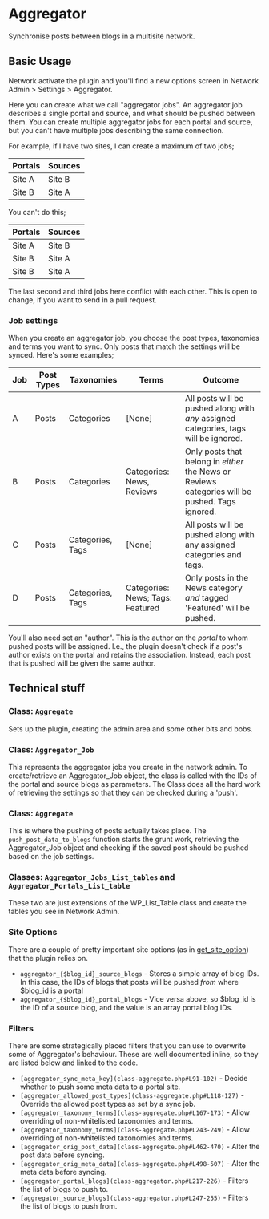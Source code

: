 # Aggregator

Synchronise posts between blogs in a multisite network.

## Basic Usage

Network activate the plugin and you'll find a new options screen in Network Admin > Settings > Aggregator.

Here you can create what we call "aggregator jobs". An aggregator job describes a single portal and source, and what should be pushed between them. You can create multiple aggregator jobs for each portal and source, but you can't have multiple jobs describing the same connection.

For example, if I have two sites, I can create a maximum of two jobs;

Portals | Sources
------- | -------
Site A  | Site B
Site B  | Site A

You can't do this;

Portals | Sources
------- | -------
Site A  | Site B
Site B  | Site A
Site B  | Site A

The last second and third jobs here conflict with each other. This is open to change, if you want to send in a pull request.

### Job settings

When you create an aggregator job, you choose the post types, taxonomies and terms you want to sync. Only posts that match the settings will be synced. Here's some examples;

Job | Post Types | Taxonomies       | Terms                            | Outcome
--- | ---------- | ---------------- | -------------------------------- | -------
A   | Posts      | Categories       | [None]                           | All posts will be pushed along with *any* assigned categories, tags will be ignored.
B   | Posts      | Categories       | Categories: News, Reviews        | Only posts that belong in *either* the News or Reviews categories will be pushed. Tags ignored.
C   | Posts      | Categories, Tags | [None]                           | All posts will be pushed along with any assigned categories and tags.
D   | Posts      | Categories, Tags | Categories: News; Tags: Featured | Only posts in the News category *and* tagged 'Featured' will be pushed.

You'll also need set an "author". This is the author on the *portal* to whom pushed posts will be assigned. I.e., the plugin doesn't check if a post's author exists on the portal and retains the association. Instead, each post that is pushed will be given the same author.

## Technical stuff

### Class: `Aggregate`

Sets up the plugin, creating the admin area and some other bits and bobs.

### Class: `Aggregator_Job`

This represents the aggregator jobs you create in the network admin. To create/retrieve an Aggregator_Job object, the class is called with the IDs of the portal and source blogs as parameters. The Class does all the hard work of retrieving the settings so that they can be checked during a 'push'.

### Class: `Aggregate`

This is where the pushing of posts actually takes place. The `push_post_data_to_blogs` function starts the grunt work, retrieving the Aggregator_Job object and checking if the saved post should be pushed based on the job settings.

### Classes: `Aggregator_Jobs_List_tables` and `Aggregator_Portals_List_table`

These two are just extensions of the WP_List_Table class and create the tables you see in Network Admin.

### Site Options

There are a couple of pretty important site options (as in [get_site_option](http://codex.wordpress.org/Function_Reference/get_site_option)) that the plugin relies on.

* `aggregator_{$blog_id}_source_blogs` - Stores a simple array of blog IDs. In this case, the IDs of blogs that posts will be pushed *from* where $blog_id is a portal
* `aggregator_{$blog_id}_portal_blogs` - Vice versa above, so $blog_id is the ID of a source blog, and the value is an array portal blog IDs.

### Filters

There are some strategically placed filters that you can use to overwrite some of Aggregator's behaviour. These are well documented inline, so they are listed below and linked to the code.
* `[aggregator_sync_meta_key](class-aggregate.php#L91-102)` - Decide whether to push some meta data to a portal site.
* `[aggregator_allowed_post_types](class-aggregate.php#L118-127)` - Override the allowed post types as set by a sync job.
* `[aggregator_taxonomy_terms](class-aggregate.php#L167-173)` - Allow overriding of non-whitelisted taxonomies and terms.
* `[aggregator_taxonomy_terms](class-aggregate.php#L243-249)` - Allow overriding of non-whitelisted taxonomies and terms.
* `[aggregator_orig_post_data](class-aggregate.php#L462-470)` - Alter the post data before syncing.
* `[aggregator_orig_meta_data](class-aggregate.php#L498-507)` - Alter the meta data before syncing.
* `[aggregator_portal_blogs](class-aggregator.php#L217-226)` - Filters the list of blogs to push to.
* `[aggregator_source_blogs](class-aggregator.php#L247-255)` - Filters the list of blogs to push from.